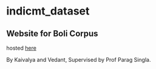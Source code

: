# indicmt_dataset

## Website for Boli Corpus
hosted [here](https://indicmt.herokuapp.com/)

By Kaivalya and Vedant,
Supervised by Prof Parag Singla.
